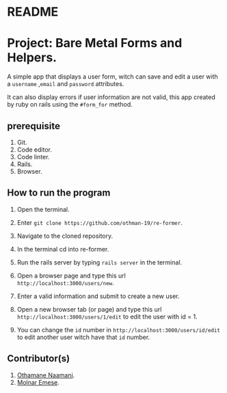 # README

# Project: Bare Metal Forms and Helpers.

  A simple app that displays a user form, witch can save and edit a user with a `username` ,`email` and `password` attributes.

  It can also display errors if user information are not valid, this app created by ruby on rails using the `#form_for` method. 

## prerequisite
1. Git.
2. Code editor.
3. Code linter.
4. Rails.
5. Browser. 

## How to run the program
1. Open the terminal.

2. Enter `git clone https://github.com/othman-19/re-former`.

3. Navigate to the cloned repository.

4. In the terminal cd into re-former.

5. Run the rails server by typing `rails server` in the terminal.

6. Open a browser page and type this url `http://localhost:3000/users/new`.

7. Enter a valid information and submit to create a new user.

8. Open a new browser tab (or page) and type this url `http://localhost:3000/users/1/edit` to edit the user with id = 1.

9. You can change the `id` number in `http://localhost:3000/users/id/edit` to edit another user witch have that `id` number.

## Contributor(s)
1. [Othamane Naamani](https://github.com/othman-19/).
2. [Molnar Emese](https://github.com/Mesi21).